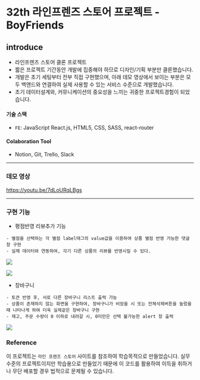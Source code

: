 # 32th 라인프렌즈 스토어 프로젝트 - BoyFriends

## introduce

- 라인프렌즈 스토어 클론 프로젝트
- 짧은 프로젝트 기간동안 개발에 집중해야 하므로 디자인/기획 부분만 클론했습니다.
- 개발은 초기 세팅부터 전부 직접 구현했으며, 아래 데모 영상에서 보이는 부분은 모두 백앤드와 연결하여 실제 사용할 수 있는 서비스 수준으로 개발했습니다.
- 초기 데이터설계와, 커뮤니케이션의 중요성을 느끼는 귀중한 프로젝트경험이 되었습니다.


#### 기술 스택

- `FE`: JavaScript React.js, HTML5, CSS, SASS, react-router


#### Colaboration Tool

- Notion, Git, Trello, Slack

---

### 데모 영상

https://youtu.be/7dLoURqLBgs

---

### 구현 기능



- 평점반영 리뷰추가 기능

```
- 별점을 선택하는 각 별점 label태그의 value값을 이용하여 상품 별점 반영 가능한 댓글 창 구현
- 실제 데이터와 연동하여, 각기 다른 상품의 리뷰를 반영시킬 수 있다.

```

![](https://velog.velcdn.com/images/willy4202/post/5aebed4e-3424-4e37-9b96-30085d2d778b/image.gif)

![](https://velog.velcdn.com/images/willy4202/post/61dc38a4-7689-4859-b2a7-d93c228bb0d6/image.gif)

- 장바구니

```
- 토큰 반영 후, 서로 다른 장바구니 리스트 출력 가능
- 상품이 존재하지 않는 화면을 구현하여, 장바구니가 비었을 시 또는 전체삭제버튼을 눌렀을 때 나타나게 하여 더욱 실제같은 장바구니 구현
- 재고, 주문 수량이 0 이하로 내려갈 시, 0미만은 선택 불가능한 alert 창 출력
```

![](https://velog.velcdn.com/images/willy4202/post/7a35bd19-637f-4cdf-a071-fdb00abec79f/image.gif)



### Reference

이 프로젝트는 `라인 프렌즈 스토어` 사이트를 참조하여 학습목적으로 만들었습니다.
실무수준의 프로젝트이지만 학습용으로 만들었기 때문에 이 코드를 활용하여 이득을 취하거나 무단 배포할 경우 법적으로 문제될 수 있습니다.
